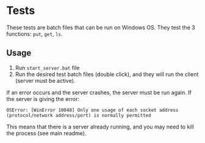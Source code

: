 # Tests

These tests are batch files that can be run on Windows OS.
They test the 3 functions: `put`, `get`, `ls`.

## Usage

1. Run `start_server.bat` file
2. Run the desired test batch files (double click), and they will run the client (server must be active).

If an error occurs and the server crashes, the server must be run again.
If the server is giving the error: 

```
OSError: [WinError 10048] Only one usage of each socket address (protocol/network address/port) is normally permitted
```

This means that there is a server already running, and you may need to kill the process (see main readme).
